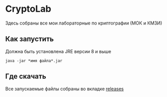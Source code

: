 # CryptoLab
Здесь собраны все мои лабораторные по криптографии (МОК и КМЗИ)

## Как запустить

Должна быть установлена JRE версии 8 и выше

`java -jar *имя файла*.jar`

## Где скачать
Все запускаемые файлы собраны во вкладке [releases](https://github.com/brdby/CryptoLab/releases)